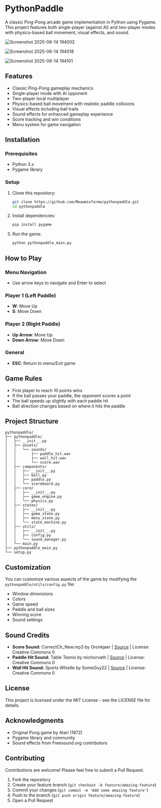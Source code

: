 # PythonPaddle

A classic Ping-Pong arcade game implementation in Python using Pygame. This project features both single-player (against AI) and two-player modes with physics-based ball movement, visual effects, and sound.

![Screenshot 2025-06-14 194002](https://github.com/user-attachments/assets/453b6430-7b73-4839-82d7-acce3ff5490d)

![Screenshot 2025-06-14 194018](https://github.com/user-attachments/assets/295ca365-47a3-4447-8abb-39775715d447)

![Screenshot 2025-06-14 194101](https://github.com/user-attachments/assets/14ee04a6-6c63-4221-aca1-15678682635b)



## Features

- Classic Ping-Pong gameplay mechanics
- Single-player mode with AI opponent
- Two-player local multiplayer
- Physics-based ball movement with realistic paddle collisions
- Visual effects including ball trails
- Sound effects for enhanced gameplay experience
- Score tracking and win conditions
- Menu system for game navigation

## Installation

### Prerequisites

- Python 3.x
- Pygame library

### Setup

1. Clone this repository:

    ```bash
    git clone https://github.com/Meowmixforme/pythonpaddle.git
    cd pythonpaddle
    ```

2. Install dependencies:

    ```bash
    pip install pygame
    ```

3. Run the game:

    ```bash
    python pythonpaddle_main.py
    ```

## How to Play

### Menu Navigation
- Use arrow keys to navigate and Enter to select

### Player 1 (Left Paddle)
- **W**: Move Up
- **S**: Move Down

### Player 2 (Right Paddle)
- **Up Arrow**: Move Up
- **Down Arrow**: Move Down

### General
- **ESC**: Return to menu/Exit game

## Game Rules

- First player to reach 10 points wins
- If the ball passes your paddle, the opponent scores a point
- The ball speeds up slightly with each paddle hit
- Ball direction changes based on where it hits the paddle

## Project Structure

```
pythonpaddle/
├── pythonpaddle/
│   ├── __init__.py
│   ├── assets/
│   │   └── sounds/
│   │       ├── paddle_hit.wav
│   │       ├── wall_hit.wav
│   │       └── score.wav
│   ├── components/
│   │   ├── __init__.py
│   │   ├── ball.py
│   │   ├── paddle.py
│   │   └── scoreboard.py
│   ├── core/
│   │   ├── __init__.py
│   │   ├── game_engine.py
│   │   └── physics.py
│   ├── states/
│   │   ├── __init__.py
│   │   ├── game_state.py
│   │   ├── menu_state.py
│   │   └── state_machine.py
│   ├── utils/
│   │   ├── __init__.py
│   │   ├── config.py
│   │   └── sound_manager.py
│   └── main.py
├── pythonpaddle_main.py
└── setup.py
```

## Customization

You can customize various aspects of the game by modifying the `pythonpaddle/utils/config.py` file:

- Window dimensions
- Colors
- Game speed
- Paddle and ball sizes
- Winning score
- Sound settings

## Sound Credits

- **Score Sound:** CorrectCh_New.mp3 by Gronkjaer | [Source](https://freesound.org/people/Gronkjaer/sounds/654321/) | License: Creative Commons 0
- **Paddle Hit Sound:** Table Tennis by michorvath | [Source](https://freesound.org/people/michorvath/sounds/269718/) | License: Creative Commons 0
- **Wall Hit Sound:** Sports Whistle by SomeGuy22 | [Source](https://freesound.org/people/SomeGuy22/sounds/431327/) | License: Creative Commons 0

## License

This project is licensed under the MIT License - see the LICENSE file for details.

## Acknowledgments

- Original Pong game by Atari (1972)
- Pygame library and community
- Sound effects from Freesound.org contributors

## Contributing

Contributions are welcome! Please feel free to submit a Pull Request.

1. Fork the repository  
2. Create your feature branch (`git checkout -b feature/amazing-feature`)  
3. Commit your changes (`git commit -m 'Add some amazing feature'`)  
4. Push to the branch (`git push origin feature/amazing-feature`)  
5. Open a Pull Request  
